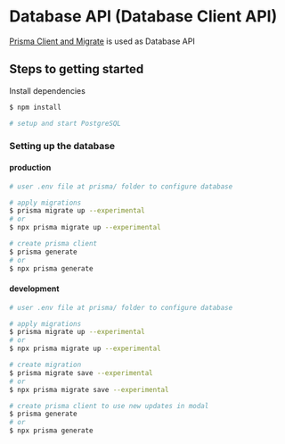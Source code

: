 # Database API (Database Client API)

[Prisma Client and Migrate](https://github.com/prisma/prisma/blob/master/README.md) is used as Database API

## Steps to getting started

Install dependencies

```sh
$ npm install

# setup and start PostgreSQL
```

### Setting up the database

#### production

```sh
# user .env file at prisma/ folder to configure database

# apply migrations
$ prisma migrate up --experimental
# or
$ npx prisma migrate up --experimental

# create prisma client
$ prisma generate
# or
$ npx prisma generate
```

#### development

```sh
# user .env file at prisma/ folder to configure database

# apply migrations
$ prisma migrate up --experimental
# or
$ npx prisma migrate up --experimental

# create migration
$ prisma migrate save --experimental
# or
$ npx prisma migrate save --experimental

# create prisma client to use new updates in modal
$ prisma generate
# or
$ npx prisma generate

```
